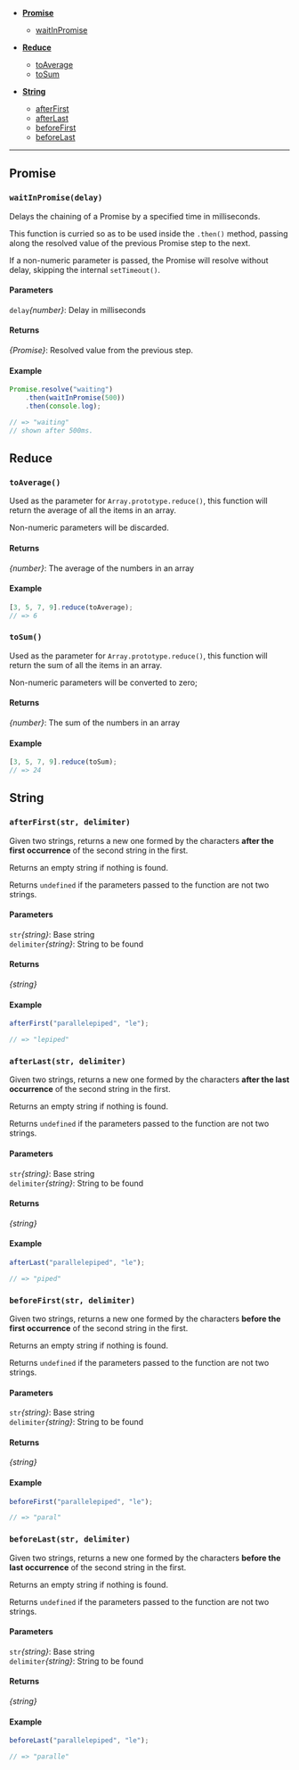 * **[Promise](#promise)**
  * [waitInPromise](#waitInPromise)

* **[Reduce](#reduce)**
  * [toAverage](#toAverage)
  * [toSum](#toSum)

* **[String](#string)**
  * [afterFirst](#afterFirst)
  * [afterLast](#afterLast)
  * [beforeFirst](#beforeFirst)
  * [beforeLast](#beforeLast)

---

## Promise

<a name="waitInPromise"></a>
### `waitInPromise(delay)`

Delays the chaining of a Promise by a specified
time in milliseconds.

This function is curried so as to be used inside
the `.then()` method, passing along the resolved
value of the previous Promise step to the next.

If a non-numeric parameter is passed, the Promise
will resolve without delay, skipping the internal
`setTimeout()`.

#### Parameters
`delay`*{number}*: Delay in milliseconds<br/>

#### Returns
*{Promise}*: Resolved value from the previous step.<br/>

#### Example

```javascript
Promise.resolve("waiting")
	.then(waitInPromise(500))
	.then(console.log);

// => "waiting"
// shown after 500ms.
```

## Reduce

<a name="toAverage"></a>
### `toAverage()`

Used as the parameter for `Array.prototype.reduce()`,
this function will return the average of all the
items in an array.

Non-numeric parameters will be discarded.

#### Returns
*{number}*: The average of the numbers in an array<br/>

#### Example

```javascript
[3, 5, 7, 9].reduce(toAverage);
// => 6
```

<a name="toSum"></a>
### `toSum()`

Used as the parameter for `Array.prototype.reduce()`,
this function will return the sum of all the items
in an array.

Non-numeric parameters will be converted to zero;

#### Returns
*{number}*: The sum of the numbers in an array<br/>

#### Example

```javascript
[3, 5, 7, 9].reduce(toSum);
// => 24
```

## String

<a name="afterFirst"></a>
### `afterFirst(str, delimiter)`

Given two strings, returns a new one formed
by the characters **after the first
occurrence** of the second string in the first.

Returns an empty string if nothing is found.

Returns `undefined` if the parameters passed to
the function are not two strings.

#### Parameters
`str`*{string}*: Base string<br/>
`delimiter`*{string}*: String to be found<br/>

#### Returns
*{string}*<br/>

#### Example

```javascript
afterFirst("parallelepiped", "le");

// => "lepiped"
```

<a name="afterLast"></a>
### `afterLast(str, delimiter)`

Given two strings, returns a new one formed
by the characters **after the last
occurrence** of the second string in the first.

Returns an empty string if nothing is found.

Returns `undefined` if the parameters passed to
the function are not two strings.

#### Parameters
`str`*{string}*: Base string<br/>
`delimiter`*{string}*: String to be found<br/>

#### Returns
*{string}*<br/>

#### Example

```javascript
afterLast("parallelepiped", "le");

// => "piped"
```

<a name="beforeFirst"></a>
### `beforeFirst(str, delimiter)`

Given two strings, returns a new one formed
by the characters **before the first
occurrence** of the second string in the first.

Returns an empty string if nothing is found.

Returns `undefined` if the parameters passed to
the function are not two strings.

#### Parameters
`str`*{string}*: Base string<br/>
`delimiter`*{string}*: String to be found<br/>

#### Returns
*{string}*<br/>

#### Example

```javascript
beforeFirst("parallelepiped", "le");

// => "paral"
```

<a name="beforeLast"></a>
### `beforeLast(str, delimiter)`

Given two strings, returns a new one formed
by the characters **before the last
occurrence** of the second string in the first.

Returns an empty string if nothing is found.

Returns `undefined` if the parameters passed to
the function are not two strings.

#### Parameters
`str`*{string}*: Base string<br/>
`delimiter`*{string}*: String to be found<br/>

#### Returns
*{string}*<br/>

#### Example

```javascript
beforeLast("parallelepiped", "le");

// => "paralle"
```


